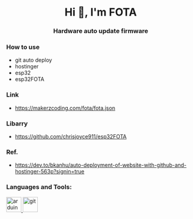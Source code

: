 <h1 align="center">Hi 👋, I'm FOTA</h1>
<h3 align="center">Hardware auto update firmware</h3>

<h3 align="left">How to use</h3>
<p align="left">
</p>

- git auto deploy 
- hostinger 
- esp32 
- esp32FOTA

<h3 align="left">Link</h3>
<p align="left">
</p>

- https://makerzcoding.com/fota/fota.json

<h3 align="left">Libarry</h3>
<p align="left">
</p>

- https://github.com/chrisjoyce911/esp32FOTA

<h3 align="left">Ref.</h3>
<p align="left">
</p>

- https://dev.to/bkanhu/auto-deployment-of-website-with-github-and-hostinger-563p?signin=true


<h3 align="left">Languages and Tools:</h3>
<p align="left"> <a href="https://www.arduino.cc/" target="_blank" rel="noreferrer"> <img src="https://cdn.worldvectorlogo.com/logos/arduino-1.svg" alt="arduino" width="40" height="40"/> </a> <a href="https://git-scm.com/" target="_blank" rel="noreferrer"> <img src="https://www.vectorlogo.zone/logos/git-scm/git-scm-icon.svg" alt="git" width="40" height="40"/> </a> </p>

